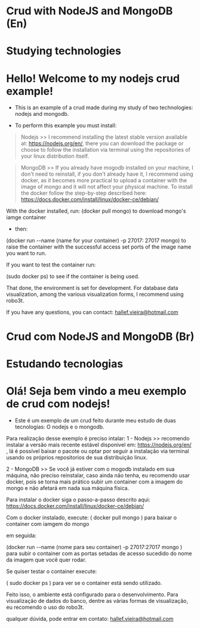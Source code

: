# Crud with NodeJS and MongoDB (En)
# Studying technologies

# Hello! Welcome to my nodejs crud example!

- This is an example of a crud made during my study of two technologies: nodejs and mongodb.

- To perform this example you must install:

> Nodejs >> I recommend installing the latest stable version available at: https://nodejs.org/en/, there you can download the package or choose to follow the installation via terminal using the repositories of your linux distribution itself.

> MongoDB >> If you already have mogodb installed on your machine, I don't need to reinstall, if you don't already have it, I recommend using docker, as it becomes more practical to upload a container with the image of mongo and it will not affect your physical machine.
To install the docker follow the step-by-step described here: https://docs.docker.com/install/linux/docker-ce/debian/

With the docker installed, run:
(docker pull mongo) to download mongo's iamge container

- then:

(docker run --name (name for your container) -p 27017: 27017 mongo) to raise the container with the successful access set ports of the image name you want to run.

If you want to test the container run:

(sudo docker ps) to see if the container is being used.

That done, the environment is set for development.
For database data visualization, among the various visualization forms, I recommend using robo3t.

If you have any questions, you can contact: hallef.vieira@hotmail.com

# Crud com NodeJS and MongoDB (Br)
# Estudando tecnologias

# Olá! Seja bem vindo a meu exemplo de crud com nodejs!

- Este é um exemplo de um crud feito durante meu estudo de duas tecnologias: O nodejs e o mongodb.

Para realização desse exemplo é preciso intalar:
1 - Nodejs >>  recomendo instalar a versão mais recente estável disponível em: https://nodejs.org/en/ , lá é possível baixar o pacote ou optar por seguir a instalação via terminal usando os próprios repositorios de sua distribuição linux.

2 - MongoDB >> Se você já estiver com o mogodb instalado em sua máquina, não preciso reinstalar, caso ainda não tenha, eu recomendo usar docker, pois se torna mais prático subir um container com a imagem do mongo e não afetará em nada sua máquina física.

Para instalar o docker siga o passo-a-passo descrito aqui: https://docs.docker.com/install/linux/docker-ce/debian/

Com o docker instalado, execute:
( docker pull mongo ) para baixar o container com iamgem do mongo

em seguida:

(docker run --name (nome para seu container) -p 27017:27017 mongo ) para subir o container com as portas setadas de acesso sucedido do nome da imagem que você quer rodar.

Se quiser testar o container execute:

( sudo docker ps ) para ver se o container está sendo utilizado.

Feito isso, o ambiente está configurado para o desenvolvimento.
Para visualização de dados do banco, dentre as várias formas de visualização, eu recomendo o uso do robo3t.

qualquer dúvida, pode entrar em contato: hallef.vieira@hotmail.com
